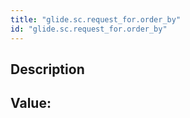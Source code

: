 ```yaml
---
title: "glide.sc.request_for.order_by"
id: "glide.sc.request_for.order_by"
---
```

## Description



## Value: 
```

```